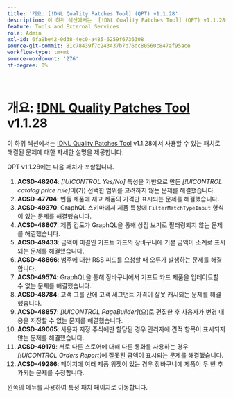 ```yaml
---
title: '개요: [!DNL Quality Patches Tool] (QPT) v1.1.28'
description: 이 하위 섹션에서는  [!DNL Quality Patches Tool] (QPT) v1.1.28에서 사용할 수 있는 패치로 해결된 문제에 대한 자세한 설명을 제공합니다.
feature: Tools and External Services
role: Admin
exl-id: 6fa9be42-0d38-4ec0-a485-6259f6736308
source-git-commit: 81c78439f7c243437b7b76dc80560c847af95ace
workflow-type: tm+mt
source-wordcount: '276'
ht-degree: 0%

---
```


# 개요: [!DNL Quality Patches Tool](QPT) v1.1.28

이 하위 섹션에서는 [!DNL Quality Patches Tool](QPT) v1.1.28에서 사용할 수 있는 패치로 해결된 문제에 대한 자세한 설명을 제공합니다.

QPT v1.1.28에는 다음 패치가 포함됩니다.

1. **ACSD-48204**: *[!UICONTROL Yes/No]* 특성을 기반으로 만든 *[!UICONTROL catalog price rule]*&#x200B;이(가) 선택한 범위를 고려하지 않는 문제를 해결했습니다.
1. **ACSD-47704**: 번들 제품에 재고 제품의 가격만 표시되는 문제를 해결했습니다.
1. **ACSD-49370**: GraphQL 스키마에서 제품 특성에 `FilterMatchTypeInput` 형식이 있는 문제를 해결했습니다.
1. **ACSD-48807**: 제품 검토가 GraphQL을 통해 상점 보기로 필터링되지 않는 문제를 해결했습니다.
1. **ACSD-49433**: 금액이 미결인 기프트 카드의 장바구니에 기본 금액이 소계로 표시되는 문제를 해결했습니다.
1. **ACSD-48866**: 범주에 대한 RSS 피드를 요청할 때 오류가 발생하는 문제를 해결합니다.
1. **ACSD-49574**: GraphQL을 통해 장바구니에서 기프트 카드 제품을 업데이트할 수 없는 문제를 해결했습니다.
1. **ACSD-48784**: 고객 그룹 간에 고객 세그먼트 가격이 잘못 캐시되는 문제를 해결했습니다.
1. **ACSD-48857**: *[!UICONTROL PageBuilder]*(으)로 편집한 후 사용자가 변경 내용을 저장할 수 없는 문제를 해결했습니다.
1. **ACSD-49065**: 사용자 지정 주식에만 할당된 경우 관리자에 견적 항목이 표시되지 않는 문제를 해결했습니다.
1. **ACSD-49179**: 서로 다른 스토어에 대해 다른 통화를 사용하는 경우 *[!UICONTROL Orders Report]*&#x200B;에 잘못된 금액이 표시되는 문제를 해결했습니다.
1. **ACSD-49286**: 페이지에 여러 제품 위젯이 있는 경우 장바구니에 제품이 두 번 추가되는 문제를 수정합니다.

왼쪽의 메뉴를 사용하여 특정 패치 페이지로 이동합니다.
